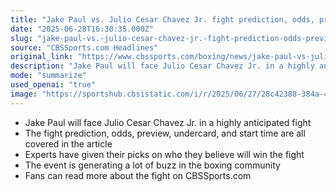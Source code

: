 ```yaml
---
title: "Jake Paul vs. Julio Cesar Chavez Jr. fight prediction, odds, preview, undercard, start time, expert picks"
date: "2025-06-28T16:30:35.000Z"
slug: "jake-paul-vs.-julio-cesar-chavez-jr.-fight-prediction-odds-preview-undercard-start-time-expert-picks"
source: "CBSSports.com Headlines"
original_link: "https://www.cbssports.com/boxing/news/jake-paul-vs-julio-cesar-chavez-jr-fight-prediction-odds-preview-undercard-start-time-expert-picks/"
description: "Jake Paul will face Julio Cesar Chavez Jr. in a highly anticipated boxing match, with experts giving their predictions and the event generating buzz in the boxing community, covered on CBSSports.com."
mode: "summarize"
used_openai: "true"
image: "https://sportshub.cbsistatic.com/i/r/2025/06/27/28c42388-384a-4fca-86bd-19ec57554f73/thumbnail/1200x675/abd2a03d67a90e848d2b1bc99ebc8a6f/jake-paul-julio-chavez-presser.jpg"
---
```


- Jake Paul will face Julio Cesar Chavez Jr. in a highly anticipated fight
- The fight prediction, odds, preview, undercard, and start time are all covered in the article
- Experts have given their picks on who they believe will win the fight
- The event is generating a lot of buzz in the boxing community
- Fans can read more about the fight on CBSSports.com